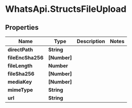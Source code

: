 # WhatsApi.StructsFileUpload

## Properties

Name | Type | Description | Notes
------------ | ------------- | ------------- | -------------
**directPath** | **String** |  | 
**fileEncSha256** | **[Number]** |  | 
**fileLength** | **Number** |  | 
**fileSha256** | **[Number]** |  | 
**mediaKey** | **[Number]** |  | 
**mimeType** | **String** |  | 
**url** | **String** |  | 


